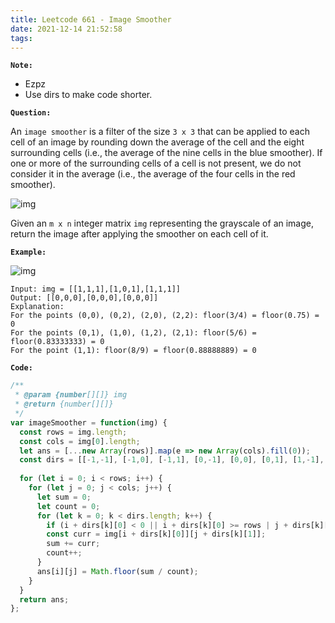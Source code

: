 ```yaml
---
title: Leetcode 661 - Image Smoother
date: 2021-12-14 21:52:58
tags:
---
```

**`Note:`**
- Ezpz
- Use dirs to make code shorter.

**`Question:`**

An `image smoother` is a filter of the size `3 x 3` that can be applied to each cell of an image by rounding down the average of the cell and the eight surrounding cells (i.e., the average of the nine cells in the blue smoother). If one or more of the surrounding cells of a cell is not present, we do not consider it in the average (i.e., the average of the four cells in the red smoother).

![img](https://assets.leetcode.com/uploads/2021/05/03/smoother-grid.jpg)

Given an `m x n` integer matrix `img` representing the grayscale of an image, return the image after applying the smoother on each cell of it.

**`Example:`**

![img](https://assets.leetcode.com/uploads/2021/05/03/smooth-grid.jpg)
```
Input: img = [[1,1,1],[1,0,1],[1,1,1]]
Output: [[0,0,0],[0,0,0],[0,0,0]]
Explanation:
For the points (0,0), (0,2), (2,0), (2,2): floor(3/4) = floor(0.75) = 0
For the points (0,1), (1,0), (1,2), (2,1): floor(5/6) = floor(0.83333333) = 0
For the point (1,1): floor(8/9) = floor(0.88888889) = 0
```

**`Code:`**
```javascript
/**
 * @param {number[][]} img
 * @return {number[][]}
 */
var imageSmoother = function(img) {
  const rows = img.length;
  const cols = img[0].length;
  let ans = [...new Array(rows)].map(e => new Array(cols).fill(0));
  const dirs = [[-1,-1], [-1,0], [-1,1], [0,-1], [0,0], [0,1], [1,-1], [1,0], [1,1]];
  
  for (let i = 0; i < rows; i++) {
    for (let j = 0; j < cols; j++) {
      let sum = 0;
      let count = 0;
      for (let k = 0; k < dirs.length; k++) {
        if (i + dirs[k][0] < 0 || i + dirs[k][0] >= rows | j + dirs[k][1] < 0 || j + dirs[k][1] >= cols) continue;
        const curr = img[i + dirs[k][0]][j + dirs[k][1]];
        sum += curr;
        count++;
      }
      ans[i][j] = Math.floor(sum / count);
    }
  }
  return ans;
};
```